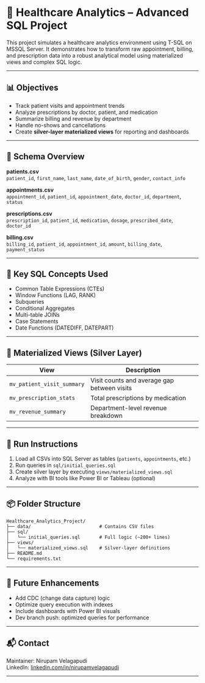 # 🏥 Healthcare Analytics – Advanced SQL Project

This project simulates a healthcare analytics environment using T-SQL on MSSQL Server. It demonstrates how to transform raw appointment, billing, and prescription data into a robust analytical model using materialized views and complex SQL logic.

---

## 📊 Objectives

- Track patient visits and appointment trends
- Analyze prescriptions by doctor, patient, and medication
- Summarize billing and revenue by department
- Handle no-shows and cancellations
- Create **silver-layer materialized views** for reporting and dashboards

---

## 🧱 Schema Overview

**patients.csv**  
`patient_id`, `first_name`, `last_name`, `date_of_birth`, `gender`, `contact_info`

**appointments.csv**  
`appointment_id`, `patient_id`, `appointment_date`, `doctor_id`, `department`, `status`

**prescriptions.csv**  
`prescription_id`, `patient_id`, `medication`, `dosage`, `prescribed_date`, `doctor_id`

**billing.csv**  
`billing_id`, `patient_id`, `appointment_id`, `amount`, `billing_date`, `payment_status`

---

## 🧠 Key SQL Concepts Used

- Common Table Expressions (CTEs)
- Window Functions (LAG, RANK)
- Subqueries
- Conditional Aggregates
- Multi-table JOINs
- Case Statements
- Date Functions (DATEDIFF, DATEPART)

---

## 🧾 Materialized Views (Silver Layer)

| View | Description |
|------|-------------|
| `mv_patient_visit_summary` | Visit counts and average gap between visits |
| `mv_prescription_stats` | Total prescriptions by medication |
| `mv_revenue_summary` | Department-level revenue breakdown |

---

## 🚀 Run Instructions

1. Load all CSVs into SQL Server as tables (`patients`, `appointments`, etc.)
2. Run queries in `sql/initial_queries.sql`
3. Create silver layer by executing `views/materialized_views.sql`
4. Analyze with BI tools like Power BI or Tableau (optional)

---

## 📦 Folder Structure

```
Healthcare_Analytics_Project/
├── data/                         # Contains CSV files
├── sql/
│   └── initial_queries.sql       # Full logic (~200+ lines)
├── views/
│   └── materialized_views.sql    # Silver-layer definitions
├── README.md
└── requirements.txt
```

---

## 🧪 Future Enhancements

- Add CDC (change data capture) logic
- Optimize query execution with indexes
- Include dashboards with Power BI visuals
- Dev branch push: optimized queries for performance

---

## 📬 Contact

Maintainer: Nirupam Velagapudi  
LinkedIn: [linkedin.com/in/nirupamvelagapudi](https://www.linkedin.com/in/nirupamvelagapudi)

---
